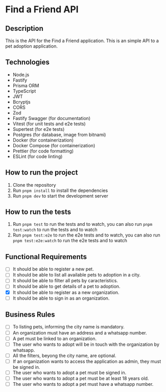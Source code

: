 # Find a Friend API

## Description

This is the API for the Find a Friend application. This is an simple API to a pet adoption application.

## Technologies

- Node.js
- Fastify
- Prisma ORM
- TypeScript
- JWT
- Bcryptjs
- CORS
- Zod
- Fastify Swagger (for documentation)
- Vitest (for unit tests and e2e tests)
- Supertest (for e2e tests)
- Postgres (for database, image from bitnami)
- Docker (for containerization)
- Docker Compose (for containerization)
- Prettier (for code formatting)
- ESLint (for code linting)

## How to run the project

1. Clone the repository
2. Run `pnpm install` to install the dependencies
3. Run `pnpm dev` to start the development server

## How to run the tests

1. Run `pnpm test` to run the tests and to watch, you can also run `pnpm test:watch` to run the tests and to watch
2. Run `pnpm test:e2e` to run the e2e tests and to watch, you can also run `pnpm test:e2e:watch` to run the e2e tests and to watch

## Functional Requirements

- [ ] It should be able to register a new pet.
- [ ] It should be able to list all available pets to adoption in a city.
- [ ] It should be able to filter all pets by caracteristics.
- [ ] It should be able to get details of a pet to adoption.
- [x] It should be able to register as a new organization.
- [ ] It should be able to sign in as an organization.

## Business Rules

- [ ] To listing pets, informing the city name is mandatory.
- [ ] An organization must have an address and a whatsapp number.
- [ ] A pet must be linked to an organization.
- [ ] The user who wants to adopt will be in touch with the organization by whatsapp.
- [ ] All the filters, beyong the city name, are optional.
- [ ] If an organization wants to access the application as admin, they must be signed in.
- [ ] The user who wants to adopt a pet must be signed in.
- [ ] The user who wants to adopt a pet must be at least 18 years old.
- [ ] The user who wants to adopt a pet must have a whatsapp number.
